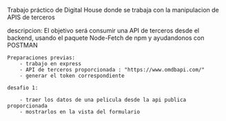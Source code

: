 Trabajo práctico de Digital House donde se trabaja con la manipulacion de APIS de terceros

descripcion: El objetivo será consumir una API de terceros desde el backend, usando el paquete Node-Fetch de npm y ayudandonos con POSTMAN

    Preparaciones previas:
        - trabajo en express
        - API de terceros proporcionada : "https://www.omdbapi.com/"
        - generar el token correspondiente

    desafio 1:

        - traer los datos de una pelicula desde la api publica proporcionada
        - mostrarlos en la vista del formulario
    